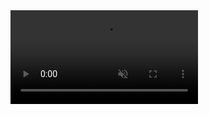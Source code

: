 
<!DOCTYPE html>
<html lang="en">
<head>
    <meta charset="UTF-8">
    <meta name="viewport" content="width=device-width, initial-scale=1.0">
    <title>Embedded Video Example</title>
</head>
<body>
    <video autoplay loop muted playsinline >
        <source src="../assets/out.mp4" type="video/mp4">
        Your browser does not support the video tag.
    </video>
</body>
</html>
